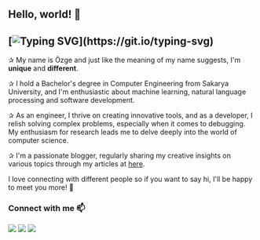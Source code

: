 ## Hello, world! 👋

[![Typing SVG](https://readme-typing-svg.demolab.com?font=Noto+Sans&size=17&duration=3000&pause=1000&color=92D38A&width=250&height=30&lines=%F0%9F%91%BD+I+code+anything+I+want.)](https://git.io/typing-svg)
--------
✰ My name is Özge and just like the meaning of my name suggests, I'm **unique** and **different**. 

✰ I hold a Bachelor's degree in Computer Engineering from Sakarya University, and I'm enthusiastic about machine learning, natural language processing and software development.

✰ As an engineer, I thrive on creating innovative tools, and as a developer, I relish solving complex problems, especially when it comes to debugging. My enthusiasm for research leads me to delve deeply into the world of computer science.

✰ I'm a passionate blogger, regularly sharing my creative insights on various topics through my articles at [here](https://ozgecinko.medium.com/).

I love connecting with different people so if you want to say hi, I'll be happy to meet you more! 🥳

### Connect with me 📫
<a target="_blank" href="mailto:cinkoozge@gmail.com"><img src="https://img.shields.io/badge/-Gmail-D14836?style=for-the-badge&logo=Gmail&logoColor=white"></img></a>
<a target="_blank" href="https://www.linkedin.com/in/ozgecinko"><img src="https://img.shields.io/badge/-LinkedIn-0077B5?style=for-the-badge&logo=Linkedin&logoColor=white"></img></a>
<a target="_blank" href="https://ozgecinko.medium.com/"><img src="https://img.shields.io/badge/-Medium-12100E?style=for-the-badge&logo=Medium&logoColor=white"></img></a>

